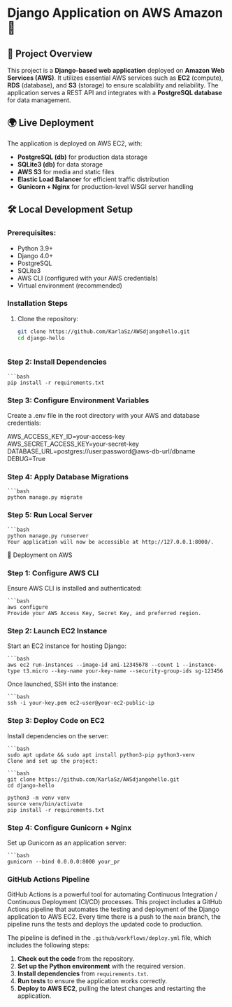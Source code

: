 # Django Application on AWS Amazon🚀

## 📌 Project Overview
This project is a **Django-based web application** deployed on **Amazon Web Services (AWS)**. It utilizes essential AWS services such as **EC2** (compute), **RDS** (database), and **S3** (storage) to ensure scalability and reliability. The application serves a REST API and integrates with a **PostgreSQL database** for data management.

## 🌍 Live Deployment
The application is deployed on AWS EC2, with:
- **PostgreSQL (db)** for production data storage
- **SQLite3 (db)** for data storage
- **AWS S3** for media and static files
- **Elastic Load Balancer** for efficient traffic distribution
- **Gunicorn + Nginx** for production-level WSGI server handling

## 🛠 Local Development Setup
### Prerequisites:
- Python 3.9+
- Django 4.0+
- PostgreSQL
- SQLite3
- AWS CLI (configured with your AWS credentials)
- Virtual environment (recommended)

### Installation Steps
1. Clone the repository:
   ```bash
   git clone https://github.com/KarlaSz/AWSdjangohello.git
   cd django-hello



### Step 2: Install Dependencies
    ```bash
    pip install -r requirements.txt


### Step 3: Configure Environment Variables
Create a .env file in the root directory with your AWS and database credentials:

AWS_ACCESS_KEY_ID=your-access-key
AWS_SECRET_ACCESS_KEY=your-secret-key
DATABASE_URL=postgres://user:password@aws-db-url/dbname
DEBUG=True

### Step 4: Apply Database Migrations
    ```bash
    python manage.py migrate

### Step 5: Run Local Server
    ```bash
    python manage.py runserver
    Your application will now be accessible at http://127.0.0.1:8000/.


🚀 Deployment on AWS
### Step 1: Configure AWS CLI
Ensure AWS CLI is installed and authenticated:

    ```bash
    aws configure
    Provide your AWS Access Key, Secret Key, and preferred region.

### Step 2: Launch EC2 Instance
Start an EC2 instance for hosting Django:

    ```bash
    aws ec2 run-instances --image-id ami-12345678 --count 1 --instance-type t3.micro --key-name your-key-name --security-group-ids sg-123456

Once launched, SSH into the instance:

    ```bash
    ssh -i your-key.pem ec2-user@your-ec2-public-ip

### Step 3: Deploy Code on EC2
Install dependencies on the server:


    ```bash
    sudo apt update && sudo apt install python3-pip python3-venv
    Clone and set up the project:

    ```bash
    git clone https://github.com/KarlaSz/AWSdjangohello.git
    cd django-hello

    python3 -m venv venv
    source venv/bin/activate
    pip install -r requirements.txt

### Step 4: Configure Gunicorn + Nginx
Set up Gunicorn as an application server:

    ```bash
    gunicorn --bind 0.0.0.0:8000 your_pr


### GitHub Actions Pipeline
GitHub Actions is a powerful tool for automating Continuous Integration / Continuous Deployment (CI/CD) processes. This project includes a GitHub Actions pipeline that automates the testing and deployment of the Django application to AWS EC2. Every time there is a push to the `main` branch, the pipeline runs the tests and deploys the updated code to production.

The pipeline is defined in the `.github/workflows/deploy.yml` file, which includes the following steps:
1. **Check out the code** from the repository.
2. **Set up the Python environment** with the required version.
3. **Install dependencies** from `requirements.txt`.
4. **Run tests** to ensure the application works correctly.
5. **Deploy to AWS EC2**, pulling the latest changes and restarting the application.